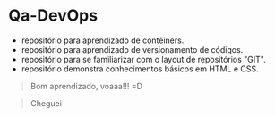 # Qa-DevOps
- repositório para aprendizado de contêiners.
- repositório para aprendizado de versionamento de códigos. 
- repositório para se familiarizar com o layout de repositórios "GIT".
- repositório demonstra conhecimentos básicos  em HTML e CSS.

> Bom aprendizado, voaaa!!! =D 

> Cheguei
